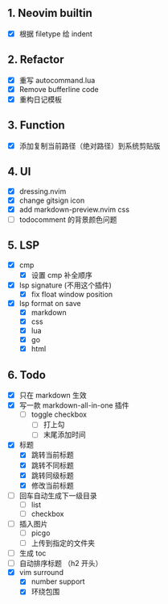 ## 1. Neovim builtin

- [x] 根据 filetype 给 indent

## 2. Refactor

- [x] 重写 autocommand.lua
- [x] Remove bufferline code
- [x] 重构日记模板

## 3. Function

- [x] 添加复制当前路径（绝对路径）到系统剪贴版

## 4. **UI**

- [x] dressing.nvim
- [x] change gitsign icon
- [x] add markdown-preview.nvim css
- [ ] todocomment 的背景颜色问题

## 5. LSP

- [x] cmp
  - [x] 设置 cmp 补全顺序
- [x] lsp signature (不用这个插件)
  - [x] fix float window position
- [x] lsp format on save
  - [x] markdown
  - [x] css
  - [x] lua
  - [x] go
  - [x] html

## 6. Todo

- [x] 只在 markdown 生效
- [x] 写一款 markdown-all-in-one 插件
  - [ ] toggle checkbox
    - [ ] 打上勾
    - [ ] 末尾添加时间
- [x] 标题
  - [x] 跳转当前标题
  - [x] 跳转不同标题
  - [x] 跳转同级标题
  - [x] 修改当前标题
- [ ] 回车自动生成下一级目录
  - [ ] list
  - [ ] checkbox
- [ ] 插入图片
  - [ ] picgo
  - [ ] 上传到指定的文件夹
- [ ] 生成 toc
- [ ] 自动排序标题 （h2 开头）
- [x] vim surround
  - [x] number support
  - [x] 环绕包围
